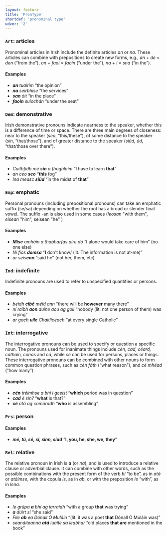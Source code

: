 ```yaml
---
layout: feature
title: 'PronType'
shortdef: 'pronominal type'
udver: '2'
---
```

### <a name="Art">`Art`</a>: articles

Pronominal articles in Irish include the definite articles _an_ or _na_. These articles can combine with prepositions to create new forms, e.g., _an_ + _de_ = _den_ (“from the”), _an_ + _faoi_ = _faoin_ (“under the”), _na_ + _i_ = _sna_ (“in the”).

#### Examples

* _<b>an</b> tuairim_ “the opinion”
* _<b>na</b> seirbhíse_ “the services”
* _<b>san</b> áit_ “in the place”
* _<b>faoin</b> suíochán_ “under the seat”

### <a name="Dem">`Dem`</a>: demonstrative

Irish demonstrative pronouns indicate nearness to the speaker, whether this is a difference of time or space. There are three main degrees of closeness: near to the speaker (_seo_, “this/these”), of some distance to the speaker (_sin_, “that/those”), and of greater distance to the speaker (_siúd, úd_, “that/those over there”).

#### Examples

* _Caithfidh mé <b>sin</b> a fhoghlaim_ “I have to learn <b>that</b>”
* _an ceo <b>seo</b>_ “<b>this</b> fog”
* _Ina measc <b>siúd</b>_ “in the midst of <b>that</b>”


### <a name="Emp">`Emp`</a>: emphatic

Personal pronouns (including prepositional pronouns) can take an emphatic suffix (se/sa) depending on whether the root has a broad or slender final vowel. The suffix -an is also used in some cases (_leosan_ "with them", _eisean_ "him", seisean "he" )

#### Examples

* _<b>Mise</b> amháin a thabharfas aire dó_ “<b>I</b> alone would take care of him” (no-one else)
* _Ní fios <b>domsa</b>_ “<b>I</b> don't know/ (lit. The information is not at-me)”
* _ar seis<b>ean</b>_ “said he”  (not her, them, etc)

### <a name="Ind">`Ind`</a>: indefinite

Indefinite pronouns are used to refer to unspecified quantities or persons.

#### Examples

* _beidh <b>cibé</b> méid ann_ “there will be <b>however</b> many there”
* _ní raibh <b>aon</b> duine acu ag goil_ “nobody (lit. not one person of them) was crying”
* _ar gach <b>uile</b> Chaitliceach_ “at every single Catholic”

### <a name="Int">`Int`</a>: interrogative

The interrogative pronouns can be used to specify or question a specific noun. The pronouns used for inanimate things include _cén, cad, céard, cathain, conas_ and _cá_, while  _cé_ can be used for persons, places or things. These interrogative pronouns can be combined with other nouns to form common question phrases, such as _cén fáth_ (“what reason”), and _cé mhéad_ (“how many”)

#### Examples

* _<b>cén</b> tréimhse a bhí i gceist_ “<b>which</b> period was in question”
* _<b>cad</b> é sin?_ “<b>what</b> is that?”
* _<b>cé</b> atá ag comóradh_ “<b>who</b> is assembling”

### <a name="Prs">`Prs`</a>: person

#### Examples

* _<b>mé, tú, sé, sí, sinn, siad</b>_ “<b>I, you, he, she, we, they</b>”

### <a name="Rel">`Rel`</a>: relative

The relative pronoun in Irish is _<b>a</b>_ (or _ná_), and is used to introduce a relative clause or adverbial clause. It can combine with other words, such as the possible combinations with the present form of the verb _bí_ “to be”, as in _atá_ or _atáimse_, with the copula _is_, as in _ab_,  or with the preposition _le_ “with”, as in _lena_.

#### Examples

* _le grúpa <b>a</b> bhí ag iarraidh_ “with a group <b>that</b> was trying”
* _<b>a</b> dúirt sí_ “she said”
* _File <b>ab</b> ea Dónall Ó Muláin_ “(lit. it was a poet <b>that</b> Dónall Ó Muláin was)”
* _seanáiteanna <b>atá</b> luaite sa leabhar_ “old places <b>that are</b> mentioned in the book”
<!-- Interlanguage links updated Po 6. listopadu 2023, 21:42:04 CET -->
